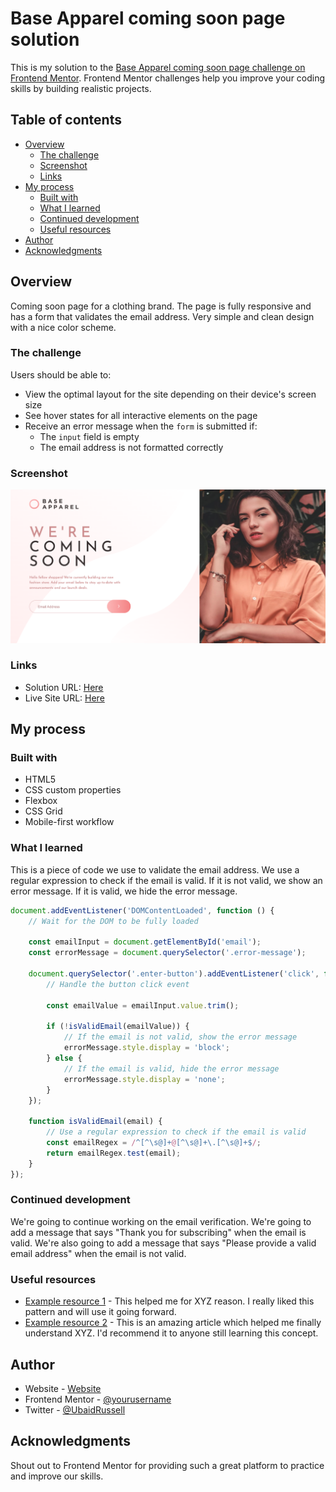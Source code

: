 # Base Apparel coming soon page solution

This is my solution to the [Base Apparel coming soon page challenge on Frontend Mentor](https://www.frontendmentor.io/challenges/base-apparel-coming-soon-page-5d46b47f8db8a7063f9331a0). Frontend Mentor challenges help you improve your coding skills by building realistic projects. 

## Table of contents

- [Overview](#overview)
  - [The challenge](#the-challenge)
  - [Screenshot](#screenshot)
  - [Links](#links)
- [My process](#my-process)
  - [Built with](#built-with)
  - [What I learned](#what-i-learned)
  - [Continued development](#continued-development)
  - [Useful resources](#useful-resources)
- [Author](#author)
- [Acknowledgments](#acknowledgments)


## Overview

  Coming soon page for a clothing brand. The page is fully responsive and has a form that validates the email address. Very simple and clean design with a nice color scheme.

### The challenge

Users should be able to:

- View the optimal layout for the site depending on their device's screen size
- See hover states for all interactive elements on the page
- Receive an error message when the `form` is submitted if:
  - The `input` field is empty
  - The email address is not formatted correctly

### Screenshot

![](./images/screenshot.png)


### Links

- Solution URL: [Here](https://github.com/UbaidRussell/Base-Apparel-coming-soon-page)
- Live Site URL: [Here](https://ubaidrussell.github.io/Base-Apparel-coming-soon-page/)

## My process

### Built with

- HTML5
- CSS custom properties
- Flexbox
- CSS Grid
- Mobile-first workflow

### What I learned

This is a piece of code we use to validate the email address. We use a regular expression to check if the email is valid. If it is not valid, we show an error message. If it is valid, we hide the error message.

```js
document.addEventListener('DOMContentLoaded', function () {
    // Wait for the DOM to be fully loaded

    const emailInput = document.getElementById('email');
    const errorMessage = document.querySelector('.error-message');

    document.querySelector('.enter-button').addEventListener('click', function () {
        // Handle the button click event

        const emailValue = emailInput.value.trim();

        if (!isValidEmail(emailValue)) {
            // If the email is not valid, show the error message
            errorMessage.style.display = 'block';
        } else {
            // If the email is valid, hide the error message
            errorMessage.style.display = 'none';
        }
    });

    function isValidEmail(email) {
        // Use a regular expression to check if the email is valid
        const emailRegex = /^[^\s@]+@[^\s@]+\.[^\s@]+$/;
        return emailRegex.test(email);
    }
});
```


### Continued development
We're going to continue working on the email verification. We're going to add a message that says "Thank you for subscribing" when the email is valid. We're also going to add a message that says "Please provide a valid email address" when the email is not valid.


### Useful resources

- [Example resource 1](https://www.example.com) - This helped me for XYZ reason. I really liked this pattern and will use it going forward.
- [Example resource 2](https://www.example.com) - This is an amazing article which helped me finally understand XYZ. I'd recommend it to anyone still learning this concept.

## Author

- Website - [Website](UbaidRussell.com)
- Frontend Mentor - [@yourusername](https://www.frontendmentor.io/profile/yourusername)
- Twitter - [@UbaidRussell](https://www.twitter.com/ubaidrussell)


## Acknowledgments

Shout out to Frontend Mentor for providing such a great platform to practice and improve our skills. 